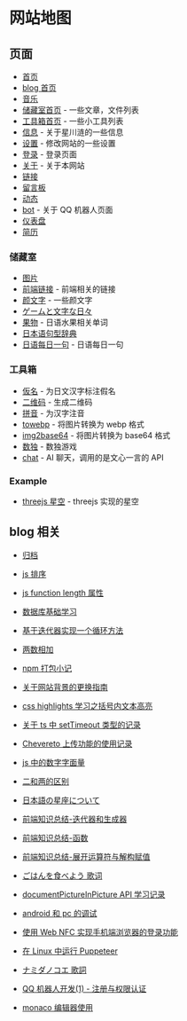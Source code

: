 # 网站地图

## 页面

-   [首页](/)
-   [blog 首页](/blog)
-   [音乐](/music)
-   [储藏室首页](/save) - 一些文章，文件列表
-   [工具箱首页](/tools) - 一些小工具列表
-   [信息](/info) - 关于星川涟的一些信息
-   [设置](/setting) - 修改网站的一些设置
-   [登录](/login) - 登录页面
-   [关于](/about) - 关于本网站
-   [链接](/link)
-   [留言板](/guestbook)
-   [动态](/live)
-   [bot](/bot) - 关于 QQ 机器人页面
-   [仪表盘](/dashboard)
-   [简历](/cv/pdf)

### 储藏室

-   [图片](/photos)
-   [前端链接](/save/webLinks) - 前端相关的链接
-   [颜文字](/save/emoji) - 一些颜文字
-   [ゲームと文字な日々](/reading)
-   [果物](/save/jpWord/kudamono) - 日语水果相关单词
-   [日本语句型辞典](https://file.xtt.moe/local/%E6%97%A5%E6%9C%AC%E8%AF%AD%E5%8F%A5%E5%9E%8B%E8%BE%9E%E5%85%B8.pdf)
-   [日语每日一句](/save/daysQuotes) - 日语每日一句

### 工具箱

-   [仮名](/something/kana) - 为日文汉字标注假名
-   [二维码](/something/qrcode) - 生成二维码
-   [拼音](/something/pinyin) - 为汉字注音
-   [towebp](/something/towebp) - 将图片转换为 webp 格式
-   [img2base64](/something/img2base64) - 将图片转换为 base64 格式
-   [数独](/something/sudoku) - 数独游戏
-   [chat](/something/chat) - AI 聊天，调用的是文心一言的 API

### Example

-   [threejs 星空](/ex/space) - threejs 实现的星空

## blog 相关

-   [归档](/archives)

-   [js 排序](/article/2)
-   [js function length 属性](/article/4)
-   [数据库基础学习](/article/6)
-   [基于迭代器实现一个循环方法](/article/7)
-   [两数相加](/article/8)
-   [npm 打包小记](/article/9)
-   [关于网站背景的更换指南](/article/10)
-   [css highlights 学习之括号内文本高亮](/article/11)
-   [关于 ts 中 setTimeout 类型的记录](/article/12)
-   [Chevereto 上传功能的使用记录](/article/13)
-   [js 中的数字字面量](/article/14)
-   [二和两的区别](/article/16)
-   [日本語の星座について](/article/17)
-   [前端知识总结-迭代器和生成器](/article/19)
-   [前端知识总结-函数](/article/20)
-   [前端知识总结-展开运算符与解构赋值](/article/21)
-   [ごはんを食べよう 歌词](/article/22)
-   [documentPictureInPicture API 学习记录](/article/23)
-   [android 和 pc 的调试](/article/24)
-   [使用 Web NFC 实现手机端浏览器的登录功能](/article/25)
-   [在 Linux 中运行 Puppeteer](/article/26)
-   [ナミダノコエ 歌詞](/article/27)
-   [QQ 机器人开发(1) - 注册与权限认证](/article/28)
-   [monaco 编辑器使用](/article/30)
